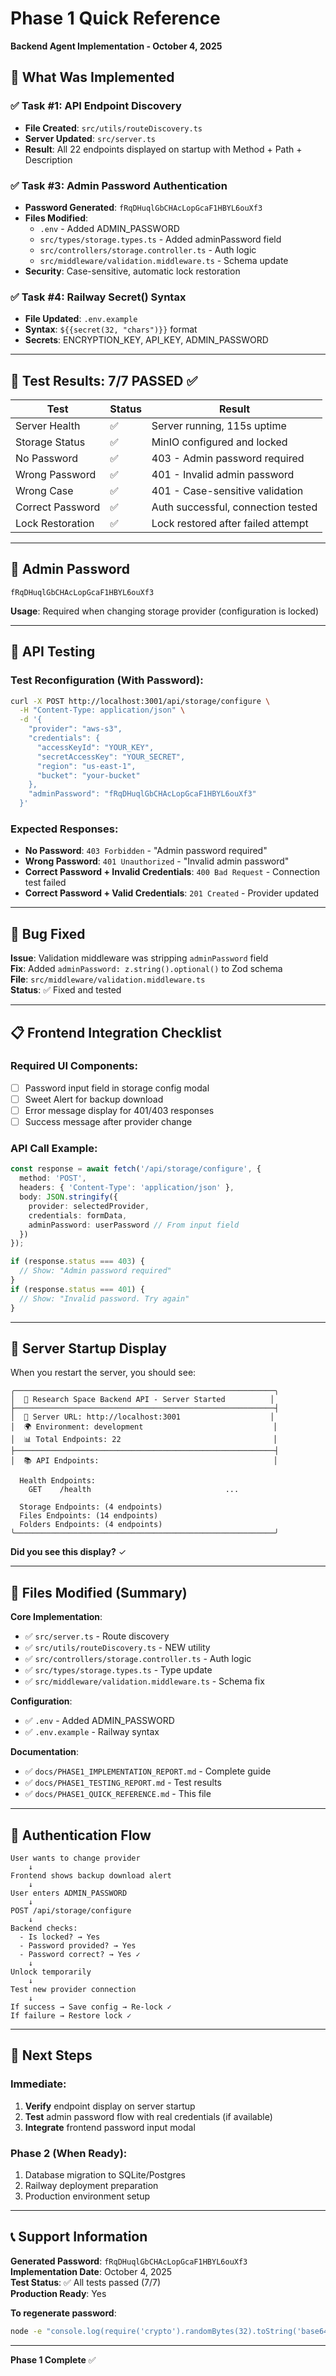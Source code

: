 # Phase 1 Quick Reference
**Backend Agent Implementation - October 4, 2025**

## 🎯 What Was Implemented

### ✅ Task #1: API Endpoint Discovery
- **File Created**: `src/utils/routeDiscovery.ts`
- **Server Updated**: `src/server.ts`
- **Result**: All 22 endpoints displayed on startup with Method + Path + Description

### ✅ Task #3: Admin Password Authentication
- **Password Generated**: `fRqDHuqlGbCHAcLopGcaF1HBYL6ouXf3`
- **Files Modified**: 
  - `.env` - Added ADMIN_PASSWORD
  - `src/types/storage.types.ts` - Added adminPassword field
  - `src/controllers/storage.controller.ts` - Auth logic
  - `src/middleware/validation.middleware.ts` - Schema update
- **Security**: Case-sensitive, automatic lock restoration

### ✅ Task #4: Railway Secret() Syntax
- **File Updated**: `.env.example`
- **Syntax**: `${{secret(32, "chars")}}` format
- **Secrets**: ENCRYPTION_KEY, API_KEY, ADMIN_PASSWORD

---

## 🧪 Test Results: 7/7 PASSED ✅

| Test | Status | Result |
|------|--------|--------|
| Server Health | ✅ | Server running, 115s uptime |
| Storage Status | ✅ | MinIO configured and locked |
| No Password | ✅ | 403 - Admin password required |
| Wrong Password | ✅ | 401 - Invalid admin password |
| Wrong Case | ✅ | 401 - Case-sensitive validation |
| Correct Password | ✅ | Auth successful, connection tested |
| Lock Restoration | ✅ | Lock restored after failed attempt |

---

## 🔐 Admin Password

```
fRqDHuqlGbCHAcLopGcaF1HBYL6ouXf3
```

**Usage**: Required when changing storage provider (configuration is locked)

---

## 📡 API Testing

### Test Reconfiguration (With Password):
```bash
curl -X POST http://localhost:3001/api/storage/configure \
  -H "Content-Type: application/json" \
  -d '{
    "provider": "aws-s3",
    "credentials": {
      "accessKeyId": "YOUR_KEY",
      "secretAccessKey": "YOUR_SECRET",
      "region": "us-east-1",
      "bucket": "your-bucket"
    },
    "adminPassword": "fRqDHuqlGbCHAcLopGcaF1HBYL6ouXf3"
  }'
```

### Expected Responses:
- **No Password**: `403 Forbidden` - "Admin password required"
- **Wrong Password**: `401 Unauthorized` - "Invalid admin password"
- **Correct Password + Invalid Credentials**: `400 Bad Request` - Connection test failed
- **Correct Password + Valid Credentials**: `201 Created` - Provider updated

---

## 🐛 Bug Fixed

**Issue**: Validation middleware was stripping `adminPassword` field  
**Fix**: Added `adminPassword: z.string().optional()` to Zod schema  
**File**: `src/middleware/validation.middleware.ts`  
**Status**: ✅ Fixed and tested

---

## 📋 Frontend Integration Checklist

### Required UI Components:
- [ ] Password input field in storage config modal
- [ ] Sweet Alert for backup download
- [ ] Error message display for 401/403 responses
- [ ] Success message after provider change

### API Call Example:
```typescript
const response = await fetch('/api/storage/configure', {
  method: 'POST',
  headers: { 'Content-Type': 'application/json' },
  body: JSON.stringify({
    provider: selectedProvider,
    credentials: formData,
    adminPassword: userPassword // From input field
  })
});

if (response.status === 403) {
  // Show: "Admin password required"
}
if (response.status === 401) {
  // Show: "Invalid password. Try again"
}
```

---

## 🚀 Server Startup Display

When you restart the server, you should see:
```
╭──────────────────────────────────────────────────────────╮
│  🚀 Research Space Backend API - Server Started          │
├──────────────────────────────────────────────────────────┤
│  📍 Server URL: http://localhost:3001                    │
│  🌍 Environment: development                             │
│  📊 Total Endpoints: 22                                  │
├──────────────────────────────────────────────────────────┤
│  📚 API Endpoints:                                       │

  Health Endpoints:
    GET    /health                              ...

  Storage Endpoints: (4 endpoints)
  Files Endpoints: (14 endpoints)
  Folders Endpoints: (4 endpoints)
╰──────────────────────────────────────────────────────────╯
```

**Did you see this display?** ✓

---

## 📁 Files Modified (Summary)

**Core Implementation**:
- ✅ `src/server.ts` - Route discovery
- ✅ `src/utils/routeDiscovery.ts` - NEW utility
- ✅ `src/controllers/storage.controller.ts` - Auth logic
- ✅ `src/types/storage.types.ts` - Type update
- ✅ `src/middleware/validation.middleware.ts` - Schema fix

**Configuration**:
- ✅ `.env` - Added ADMIN_PASSWORD
- ✅ `.env.example` - Railway syntax

**Documentation**:
- ✅ `docs/PHASE1_IMPLEMENTATION_REPORT.md` - Complete guide
- ✅ `docs/PHASE1_TESTING_REPORT.md` - Test results
- ✅ `docs/PHASE1_QUICK_REFERENCE.md` - This file

---

## 🎯 Authentication Flow

```
User wants to change provider
    ↓
Frontend shows backup download alert
    ↓
User enters ADMIN_PASSWORD
    ↓
POST /api/storage/configure
    ↓
Backend checks:
  - Is locked? → Yes
  - Password provided? → Yes
  - Password correct? → Yes ✓
    ↓
Unlock temporarily
    ↓
Test new provider connection
    ↓
If success → Save config → Re-lock ✓
If failure → Restore lock ✓
```

---

## 🔄 Next Steps

### Immediate:
1. **Verify** endpoint display on server startup
2. **Test** admin password flow with real credentials (if available)
3. **Integrate** frontend password input modal

### Phase 2 (When Ready):
1. Database migration to SQLite/Postgres
2. Railway deployment preparation
3. Production environment setup

---

## 📞 Support Information

**Generated Password**: `fRqDHuqlGbCHAcLopGcaF1HBYL6ouXf3`  
**Implementation Date**: October 4, 2025  
**Test Status**: ✅ All tests passed (7/7)  
**Production Ready**: Yes

**To regenerate password**:
```bash
node -e "console.log(require('crypto').randomBytes(32).toString('base64').replace(/[^a-zA-Z0-9]/g, '').slice(0, 32))"
```

---

**Phase 1 Complete** ✅
